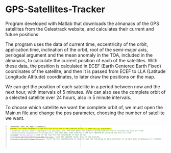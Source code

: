 # GPS-Satellites-Tracker
Program developed with Matlab that downloads the almanacs of the GPS satellites from the Celestrack website, and calculates their current and future positions

The program uses the data of current time, eccentricity of the orbit, application time, inclination of the orbit, root of the semi-major axis, periogeal argument and the mean anomaly in the TOA, included in the almanacs, to calculate the current position of each of the satellites. With these data, the position is calculated in ECEF (Earth Centered Earth Fixed) coordinates of the satellite, and then it is passed from ECEF to LLA (Latitude Longitude Altitude) coordinates, to later draw the positions on the map.

We can get the position of each satellite in a period between now and the next hour, with intervals of 5 minutes. We can also see the complete orbit of a selected satellite over 24 hours, also in 5 minute intervals.

To choose which satellite we want the complete orbit of, we must open the Main.m file and change the pos parameter, choosing the number of satellite we want.

![GitHub Logo](https://github.com/SergiBago/GPS-Satellites-Tracker/blob/master/Images/Captura.PNG)

